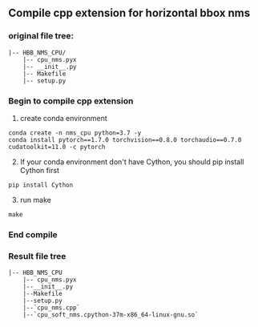 ## Compile cpp extension for horizontal bbox nms  
### original file tree:  
```
|-- HBB_NMS_CPU/  
    |-- cpu_nms.pyx  
    |-- __init__.py  
    |-- Makefile  
    |-- setup.py  
```
### Begin to compile cpp extension  
1. create conda environment  
```
conda create -n nms_cpu python=3.7 -y  
conda install pytorch==1.7.0 torchvision==0.8.0 torchaudio==0.7.0 cudatoolkit=11.0 -c pytorch
```
2. If your conda environment don't have Cython, you should pip install Cython first  
```
pip install Cython
```
3. run make  
```
make
```
### End compile  
### Result file tree  
```
|-- HBB_NMS_CPU  
    |-- cpu_nms.pyx  
    |--__init__.py  
    |--Makefile  
    |--setup.py  
    |--`cpu_nms.cpp`  
    |--`cpu_soft_nms.cpython-37m-x86_64-linux-gnu.so`
```
